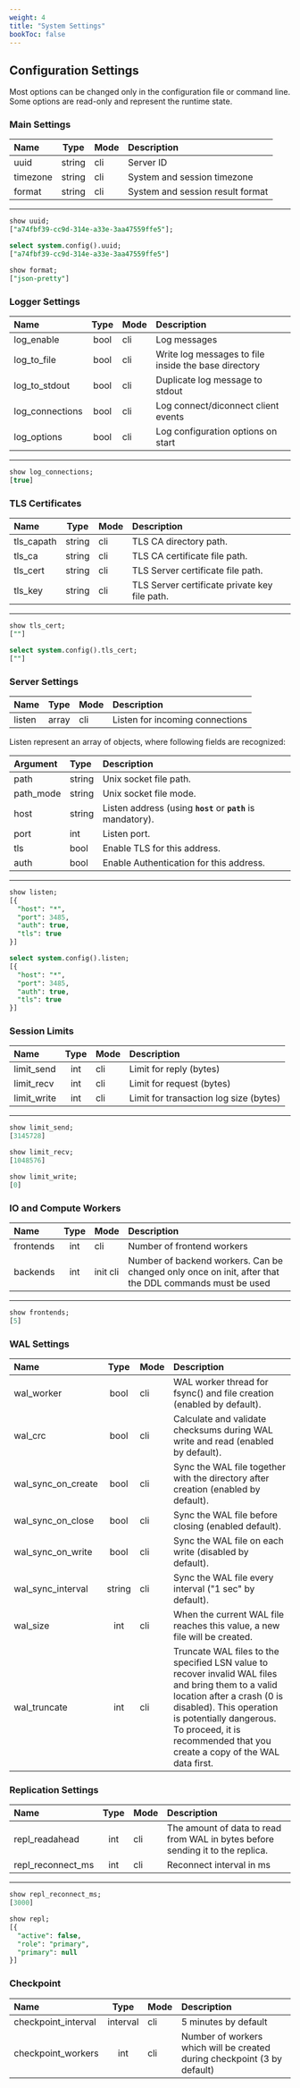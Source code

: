 ```yaml
---
weight: 4
title: "System Settings"
bookToc: false
---
```


## Configuration Settings

Most options can be changed only in the configuration file or command line. Some options are read-only and
represent the runtime state.

### Main Settings

| Name              | Type     | Mode      | Description |
| :---------------- | :------: | :----    | :---- |
| uuid              |  string  | cli       | Server ID |
| timezone          |  string  | cli | System and session timezone |
| format            |  string  | cli | System and session result format |

---

```SQL
show uuid;
["a74fbf39-cc9d-314e-a33e-3aa47559ffe5"];

select system.config().uuid;
["a74fbf39-cc9d-314e-a33e-3aa47559ffe5"]

show format;
["json-pretty"]
```

### Logger Settings

| Name              | Type     | Mode         | Description |
| :---------------- | :------: | :----       | :---- |
| log_enable        |  bool    | cli | Log messages |
| log_to_file       |  bool    | cli  | Write log messages to file inside the base directory |
| log_to_stdout     |  bool    | cli | Duplicate log message to stdout |
| log_connections   |  bool    | cli | Log connect/diconnect client events |
| log_options       |  bool    | cli | Log configuration options on start |

---

```SQL
show log_connections;
[true]
```

### TLS Certificates

| Name              | Type     | Mode         | Description |
| :---------------- | :------: | :----       | :---- |
|  tls_capath      | string | cli | TLS CA directory path. |
|  tls_ca          | string | cli | TLS CA certificate file path. |
|  tls_cert        | string | cli | TLS Server certificate file path. |
|  tls_key         | string | cli | TLS Server certificate private key file path. |

---

```SQL
show tls_cert;
[""]

select system.config().tls_cert;
[""]
```

### Server Settings

| Name              | Type     | Mode         | Description |
| :---------------- | :------: | :----       | :---- |
| listen            |  array   | cli          | Listen for incoming connections |

Listen represent an array of objects, where following fields are recognized:

| Argument             | Type | Description |
| :----------------    |  :----  | :----      |
|  path            | string | Unix socket file path. |
|  path_mode       | string | Unix socket file mode. |
|  host            | string | Listen address (using **`host`** or **`path`** is mandatory). |
|  port            | int    | Listen port. |
|  tls             | bool    | Enable TLS for this address. |
|  auth            | bool    | Enable Authentication for this address. |

---


```SQL
show listen;
[{
  "host": "*",
  "port": 3485,
  "auth": true,
  "tls": true
}]

select system.config().listen;
[{
  "host": "*",
  "port": 3485,
  "auth": true,
  "tls": true
}]
```

### Session Limits

| Name              | Type     | Mode         | Description |
| :---------------- | :------: | :----       | :---- |
| limit_send        |  int     | cli | Limit for reply (bytes) |
| limit_recv        |  int     | cli | Limit for request (bytes) |
| limit_write       |  int     | cli | Limit for transaction log size (bytes) |

---

```SQL
show limit_send;
[3145728]

show limit_recv;
[1048576]

show limit_write;
[0]
```

### IO and Compute Workers

| Name              | Type     | Mode         | Description |
| :---------------- | :------: | :----       | :---- |
| frontends         |  int     | cli          | Number of frontend workers |
| backends          |  int     | init cli     | Number of backend workers. Can be changed only once on init, after that the DDL commands must be used |

---

```SQL
show frontends;
[5]
```

### WAL Settings

| Name              | Type     | Mode         | Description |
| :---------------- | :------: | :----       | :---- |
| wal_worker        |  bool    | cli | WAL worker thread for fsync() and file creation (enabled by default). |
| wal_crc           |  bool    | cli | Calculate and validate checksums during WAL write and read (enabled by default). |
| wal_sync_on_create |  bool   | cli | Sync the WAL file together with the directory after creation (enabled by default). |
| wal_sync_on_close |  bool    | cli | Sync the WAL file before closing (enabled default). |
| wal_sync_on_write |  bool    | cli | Sync the WAL file on each write (disabled by default). |
| wal_sync_interval |  string  | cli | Sync the WAL file every interval ("1 sec" by default). |
| wal_size          |  int     | cli | When the current WAL file reaches this value, a new file will be created. |
| wal_truncate      |  int     | cli | Truncate WAL files to the specified LSN value to recover invalid WAL files and bring them to a valid location after a crash (0 is disabled). This operation is potentially dangerous. To proceed, it is recommended that you create a copy of the WAL data first. |

### Replication Settings

| Name              | Type     | Mode         | Description |
| :---------------- | :------: | :----       | :---- |
| repl_readahead    |  int     | cli | The amount of data to read from WAL in bytes before sending it to the replica. |
| repl_reconnect_ms |  int     | cli | Reconnect interval in ms |


---

```SQL
show repl_reconnect_ms;
[3000]

show repl;
[{
  "active": false,
  "role": "primary",
  "primary": null
}]
```

### Checkpoint

| Name                | Type     | Mode         | Description |
| :----------------   | :------: | :----       | :---- |
| checkpoint_interval | interval | cli          | 5 minutes by default |
| checkpoint_workers  | int      | cli          | Number of workers which will be created during checkpoint (3 by default) |
